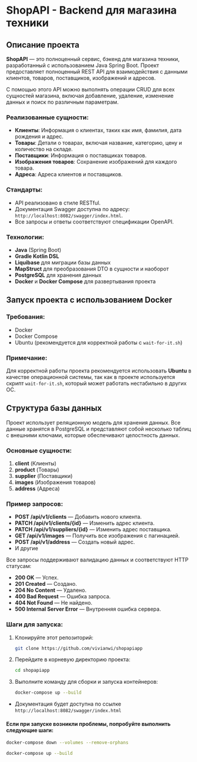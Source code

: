 # ShopAPI - Backend для магазина техники

## Описание проекта

**ShopAPI** — это полноценный сервис, бэкенд для магазина техники, разработанный с использованием Java Spring Boot. Проект предоставляет полноценный REST API для взаимодействия с данными клиентов, товаров, поставщиков, изображений и адресов.

С помощью этого API можно выполнять операции CRUD для всех сущностей магазина, включая добавление, удаление, изменение данных и поиск по различным параметрам.

### Реализованные сущности:
- **Клиенты**: Информация о клиентах, таких как имя, фамилия, дата рождения и адрес.
- **Товары**: Детали о товарах, включая название, категорию, цену и количество на складе.
- **Поставщики**: Информация о поставщиках товаров.
- **Изображения товаров**: Сохранение изображений для каждого товара.
- **Адреса**: Адреса клиентов и поставщиков.

### Стандарты:
- API реализовано в стиле RESTful.
- Документация Swagger доступна по адресу: `http://localhost:8082/swagger/index.html`.
- Все запросы и ответы соответствуют спецификации OpenAPI.

### Технологии:
- **Java** (Spring Boot)
- **Gradle Kotlin DSL**
- **Liquibase** для миграции базы данных
- **MapStruct** для преобразования DTO в сущности и наоборот
- **PostgreSQL** для хранения данных
- **Docker** и **Docker Compose** для развертывания проекта

## Запуск проекта с использованием Docker

### Требования:
- Docker
- Docker Compose
- Ubuntu (рекомендуется для корректной работы с `wait-for-it.sh`)

### Примечание:
Для корректной работы проекта рекомендуется использовать **Ubuntu** в качестве операционной системы, так как в проекте используется скрипт `wait-for-it.sh`, который может работать нестабильно в других ОС.

## Структура базы данных

Проект использует реляционную модель для хранения данных. Все данные хранятся в PostgreSQL и представляют собой несколько таблиц с внешними ключами, которые обеспечивают целостность данных.

### Основные сущности:
1. **client** (Клиенты)
2. **product** (Товары)
3. **supplier** (Поставщики)
4. **images** (Изображения товаров)
5. **address** (Адреса)

### Пример запросов:
- **POST /api/v1/clients** — Добавить нового клиента.
- **PATCH /api/v1/clients/{id}** — Изменить адрес клиента.
- **PATCH /api/v1/suppliers/{id}** — Изменить адрес поставщика.
- **GET /api/v1/images** — Получить все изображения с пагинацией.
- **POST /api/v1/address** — Создать новый адрес.
- И другие

Все запросы поддерживают валидацию данных и соответствуют HTTP статусам:
- **200 OK** — Успех.
- **201 Created** — Создано.
- **204 No Content** — Удалено.
- **400 Bad Request** — Ошибка запроса.
- **404 Not Found** — Не найдено.
- **500 Internal Server Error** — Внутренняя ошибка сервера.



### Шаги для запуска:
1. Клонируйте этот репозиторий:
   ```bash
   git clone https://github.com/vivianwi/shopapiapp
   ```
2. Перейдите в корневую директорию проекта:
   ```bash
   cd shopapiapp
   ```
3. Выполните команду для сборки и запуска контейнеров:
   ```bash
   docker-compose up --build
   ```
- Документация будет доступна по ссылке `http://localhost:8082/swagger/index.html`

#### Если при запуске возникли проблемы, попробуйте выполнить следующие шаги:
   ```bash
   docker-compose down --volumes --remove-orphans
   ```

   ```bash
   docker-compose up --build
   ```
